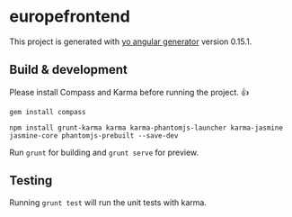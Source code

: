 # europefrontend

This project is generated with [yo angular generator](https://github.com/yeoman/generator-angular)
version 0.15.1.

## Build & development

Please install Compass and Karma before running the project. :+1:

`gem install compass`

`npm install grunt-karma karma karma-phantomjs-launcher karma-jasmine jasmine-core phantomjs-prebuilt --save-dev`

Run `grunt` for building and `grunt serve` for preview.

## Testing

Running `grunt test` will run the unit tests with karma.
